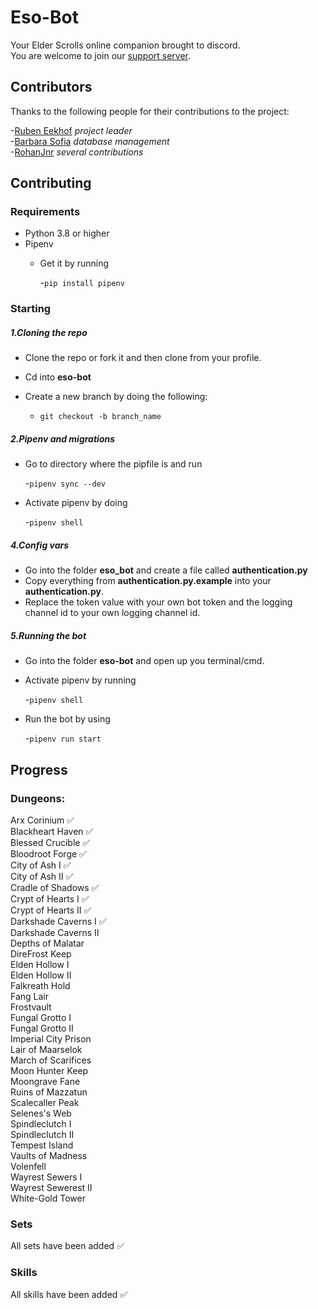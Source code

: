 # Eso-Bot
Your Elder Scrolls online companion brought to discord. \
You are welcome to join our [support server](https://discord.gg/5xvAHhU).

## Contributors
Thanks to the following people for their contributions to the project:

-[Ruben Eekhof](https://github.com/RubenJ01) *project leader* \
-[Barbara Sofia](https://github.com/BarbaraSofia) *database management* \
-[RohanJnr](https://github.com/RohanJnr) *several contributions*

## Contributing
### Requirements
- Python 3.8 or higher
- Pipenv 
  - Get it by running
  
    -`pip install pipenv`

### Starting
##### 1.Cloning the repo
- Clone the repo or fork it and then clone from your profile.
- Cd into **eso-bot**
- Create a new branch by doing the following:

  - `git checkout -b branch_name`
##### 2.Pipenv and migrations
- Go to directory where the pipfile is and run 

  -`pipenv sync --dev`
- Activate pipenv by doing 

  -`pipenv shell`
  
##### 4.Config vars
- Go into the folder **eso_bot** and create a file called **authentication.py**
- Copy everything from **authentication.py.example** into your **authentication.py**.
- Replace the token value with your own bot token and the logging channel id to your own logging channel id.
  
##### 5.Running the bot
- Go into the folder **eso-bot** and open up you terminal/cmd.
- Activate pipenv by running

  -`pipenv shell`
- Run the bot by using

  -`pipenv run start`

## Progress
### Dungeons:
Arx Corinium :white_check_mark: \
Blackheart Haven :white_check_mark: \
Blessed Crucible :white_check_mark: \
Bloodroot Forge :white_check_mark: \
City of Ash I :white_check_mark: \
City of Ash II :white_check_mark: \
Cradle of Shadows :white_check_mark: \
Crypt of Hearts I :white_check_mark: \
Crypt of Hearts II :white_check_mark: \
Darkshade Caverns I :white_check_mark: \
Darkshade Caverns II\
Depths of Malatar\
DireFrost Keep\
Elden Hollow I\
Elden Hollow II\
Falkreath Hold\
Fang Lair\
Frostvault\
Fungal Grotto I\
Fungal Grotto II\
Imperial City Prison\
Lair of Maarselok\
March of Scarifices\
Moon Hunter Keep\
Moongrave Fane\
Ruins of Mazzatun\
Scalecaller Peak\
Selenes's Web\
Spindleclutch I\
Spindleclutch II\
Tempest Island\
Vaults of Madness\
Volenfell\
Wayrest Sewers I\
Wayrest Sewerest II\
White-Gold Tower
### Sets
All sets have been added :white_check_mark:
### Skills
All skills have been added :white_check_mark:
